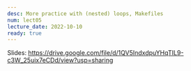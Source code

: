 ```yaml
---
desc: More practice with (nested) loops, Makefiles
num: lect05
lecture_date: 2022-10-10
ready: true
---
```



Slides: <https://drive.google.com/file/d/1QV5IndxdpuYHqTIL9-c3W_25uix7eCDd/view?usp=sharing>



